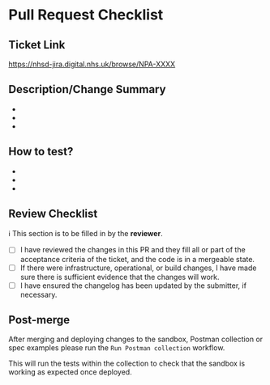 # Pull Request Checklist

## Ticket Link

<!-- Add the Jira ticket link here -->

https://nhsd-jira.digital.nhs.uk/browse/NPA-XXXX

## Description/Change Summary

<!-- Describe the changes made in this PR -->

-
-
-

## How to test?

<!--- Describe in detail how you tested your changes -->
<!--- Include details of your testing environment and the tests you ran to see how your change affects other areas of the code etc. -->
<!--- Are there any automated tests that mean changes don't need to be manually changed? -->

-
-
-

<!--
Stages to complete before opening the Pull Request:
- PR title should be formatted in the following structure `NPA-XXXXX: title abc`
- Added yourself/others as Assignees
-->

## Review Checklist

:information_source: This section is to be filled in by the **reviewer**.

-   [ ] I have reviewed the changes in this PR and they fill all or part of the acceptance criteria of the ticket, and the code is in a mergeable state.
-   [ ] If there were infrastructure, operational, or build changes, I have made sure there is sufficient evidence that the changes will work.
-   [ ] I have ensured the changelog has been updated by the submitter, if necessary.

## Post-merge

After merging and deploying changes to the sandbox, Postman collection or spec examples please run the `Run Postman collection` workflow.

This will run the tests within the collection to check that the sandbox is working as expected once deployed.

